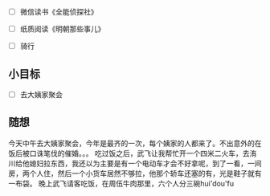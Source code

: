 - [ ] 微信读书《全能侦探社》
- [ ] 纸质阅读《明朝那些事儿》
- [ ] 骑行


## 小目标
- [ ] 去大姨家聚会

## 随想
今天中午去大姨家聚会，今年是最齐的一次，每个姨家的人都来了。不出意外的在饭后被口诛笔伐的催婚。。。
吃过饭之后，武飞让我帮忙开一个四米二火车，去洧川给他媳妇拉东西，我还以为主要是有一个电动车才会不好拿呢，到了一看，一间房，两个人住，然后一个小货车居然不够拉，他那个轿车还塞的有，光是鞋子就有一布袋。
晚上武飞请客吃饭，在周伍牛肉那里，六个人分三碗hui'dou'fu